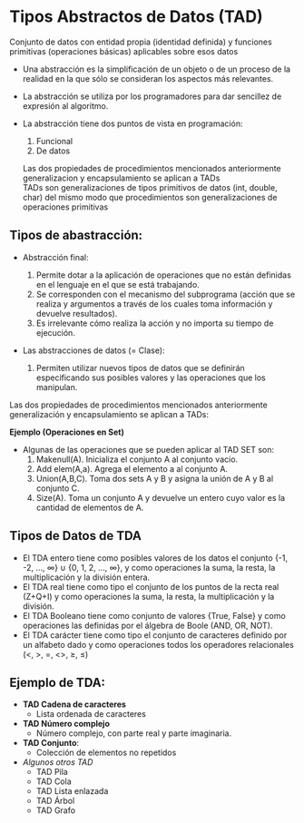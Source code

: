 # Tipos Abstractos de Datos (TAD)

Conjunto de datos con entidad propia (identidad definida) y funciones primitivas (operaciones básicas) aplicables sobre esos datos

* Una abstracción es la simplificación de un objeto o de un proceso de la realidad en la que sólo se consideran los aspectos más relevantes.
* La abstracción se utiliza por los programadores para dar sencillez de expresión al algoritmo.
* La abstracción tiene dos puntos de vista en programación:  
  1. Funcional
  1. De datos
  
  Las dos propiedades de procedimientos mencionados anteriormente generalizacion y encapsulamiento se aplican a TADs  
TADs son generalizaciones de tipos primitivos de datos (int, double, char) del mismo modo que procedimientos son generalizaciones de operaciones primitivas

## Tipos de abastracción:
* Abstracción final:  
  1. Permite dotar a la aplicación de
operaciones que no están definidas en el
lenguaje en el que se está trabajando.
  1.  Se corresponden con el mecanismo del
subprograma (acción que se realiza y
argumentos a través de los cuales toma
información y devuelve resultados).
  1. Es irrelevante cómo realiza la acción y no
importa su tiempo de ejecución.

* Las abstracciones de datos (= Clase):
  1. Permiten utilizar nuevos tipos de datos que se definirán especificando sus posibles valores y las operaciones que los manipulan. 

Las dos propiedades de procedimientos mencionados anteriormente generalización y encapsulamiento se aplican a TADs:

**Ejemplo (Operaciones en Set)**
* Algunas de las operaciones que se pueden aplicar al TAD SET son:
  1. Makenull(A). Inicializa el conjunto A al conjunto vacio.
  1. Add elem(A,a). Agrega el elemento a al conjunto A.
  1. Union(A,B,C). Toma dos sets A y B y asigna la unión de A y B al conjunto C.
  1. Size(A). Toma un conjunto A y devuelve un entero cuyo valor es la cantidad de elementos de A.

## Tipos de Datos de TDA
- El TDA entero tiene como posibles valores de los datos el conjunto {-1, -2, ..., ∞} ∪ {0, 1, 2, ..., ∞}, y como operaciones la suma, la resta, la multiplicación y la división entera.
- El TDA real tiene como tipo el conjunto de los puntos de la recta real (Z+Q+I) y como operaciones la suma, la resta, la
multiplicación y la división. 
- El TDA Booleano tiene como conjunto de valores {True, False} y como operaciones las definidas por el álgebra de Boole (AND, OR, NOT).
- El TDA carácter tiene como tipo el conjunto de caracteres definido por un alfabeto dado y como operaciones todos los operadores relacionales (<, >, =, <>, ≥, ≤)

## Ejemplo de TDA:
* **TAD Cadena de caracteres**
  * Lista ordenada de caracteres
* **TAD Número complejo**
  * Número complejo, con parte real y parte imaginaria.
* **TAD Conjunto**:
  * Colección de elementos no repetidos
* *Algunos otros TAD*
  * TAD Pila 
  * TAD Cola
  * TAD Lista enlazada
  * TAD Árbol
  * TAD Grafo
